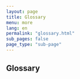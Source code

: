 ```yaml
---
layout: page
title: Glossary
menu: more
lang: en
permalink: "glossary.html"
sub_pages: false
page_type: "sub-page"
---
```

## Glossary
